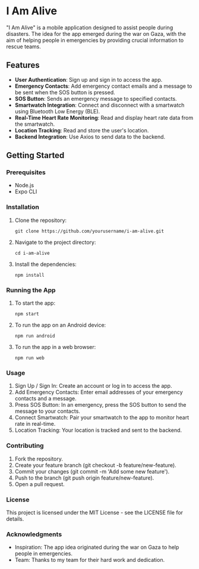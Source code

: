 # I Am Alive

"I Am Alive" is a mobile application designed to assist people during disasters. The idea for the app emerged during the war on Gaza, with the aim of helping people in emergencies by providing crucial information to rescue teams.

## Features

- **User Authentication**: Sign up and sign in to access the app.
- **Emergency Contacts**: Add emergency contact emails and a message to be sent when the SOS button is pressed.
- **SOS Button**: Sends an emergency message to specified contacts.
- **Smartwatch Integration**: Connect and disconnect with a smartwatch using Bluetooth Low Energy (BLE).
- **Real-Time Heart Rate Monitoring**: Read and display heart rate data from the smartwatch.
- **Location Tracking**: Read and store the user's location.
- **Backend Integration**: Use Axios to send data to the backend.

## Getting Started

### Prerequisites

- Node.js
- Expo CLI

### Installation

1. Clone the repository:
   
    ```
   git clone https://github.com/yourusername/i-am-alive.git
   ```
2. Navigate to the project directory:
   
   ```
   cd i-am-alive
   ```
3. Install the dependencies:
   
   ```
   npm install
   ```
### Running the App

1. To start the app:
   
   ```
   npm start
   ```
2. To run the app on an Android device:

   ```
   npm run android
   ```
3. To run the app in a web browser:
   ```
   npm run web
   ```

### Usage

1. Sign Up / Sign In: Create an account or log in to access the app.
2. Add Emergency Contacts: Enter email addresses of your emergency contacts and a message.
3. Press SOS Button: In an emergency, press the SOS button to send the message to your contacts.
4. Connect Smartwatch: Pair your smartwatch to the app to monitor heart rate in real-time.
5. Location Tracking: Your location is tracked and sent to the backend.

### Contributing

1. Fork the repository.
2. Create your feature branch (git checkout -b feature/new-feature).
3. Commit your changes (git commit -m 'Add some new feature').
4. Push to the branch (git push origin feature/new-feature).
5. Open a pull request.


### License

This project is licensed under the MIT License - see the LICENSE file for details.

### Acknowledgments

* Inspiration: The app idea originated during the war on Gaza to help people in emergencies.
* Team: Thanks to my team for their hard work and dedication.
